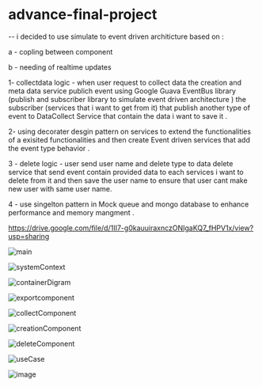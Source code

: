 # advance-final-project

-- i decided to use simulate to event driven architicture based on :

a - copling between component 

b - needing of realtime updates 

1- collectdata logic - when user request to collect data the creation and meta data service publich event using Google Guava EventBus library (publish and subscriber library to simulate event driven architecture ) 
  the subscriber (services that i want to get from it) that publish another type of event to DataCollect Service that contain the data i want to save it .

2- using decorater desgin pattern on services to extend the functionalities of a exisited functionalities and then create Event driven services that add the event type behavior .

3 - delete logic - user send user name and delete type to data delete service that send event contain provided data to each services i want to delete from it and then save the user name to ensure that user cant make new user with same user name.

4 - use singelton pattern in Mock queue and mongo database to enhance performance and memory mangment .



https://drive.google.com/file/d/1II7-g0kauuiraxnczONIgaKQ7_fHPV1x/view?usp=sharing

![main](https://github.com/noorhonjol/advance-final-project/assets/29591992/44fc1646-e4e6-4b89-98d3-2a4042b45097)

![systemContext](https://github.com/noorhonjol/advance-final-project/assets/29591992/0ff4dadf-f182-40b3-a8cd-34f03a4b3f49)

![containerDigram](https://github.com/noorhonjol/advance-final-project/assets/29591992/0b474896-9d33-4788-a096-b5151027b2a4)

![exportcomponent](https://github.com/noorhonjol/advance-final-project/assets/29591992/5f176803-1611-4cc2-b02b-2d21c52f8779)

![collectComponent](https://github.com/noorhonjol/advance-final-project/assets/29591992/0cc228ef-41a5-4813-b57d-0c17b993cfe2)

![creationComponent](https://github.com/noorhonjol/advance-final-project/assets/29591992/4a02ed27-3260-4763-988a-e73360f69447)

![deleteComponent](https://github.com/noorhonjol/advance-final-project/assets/29591992/9b1d5985-130d-46cd-9945-48f814c7cc0c)

![useCase](https://github.com/noorhonjol/advance-final-project/assets/29591992/c78550e3-74cf-4cc3-8d94-33aeb3645bf0)

![image](https://github.com/noorhonjol/advance-final-project/assets/29591992/b3326ed3-325e-421b-bfee-ebc5ad66e034)
